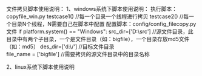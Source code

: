 文件拷贝脚本使用说明：
1、windows系统下脚本使用说明：
    执行脚本：copyfile_win.py
        testcase1() //每一个目录一个线程进行拷贝
        testcase2() //每一个目录N个线程，N需要自己在脚本中配置
    配置脚本：config/config_filecopy.py文件
        if platform.system() == "Windows":
            src_dir=['D:\\src']     //源文件目录，此目录中有两个子目录，一个是文件目录（如：bigfile），一个目录存放md5文件（如：md5）
            des_dir=['d:\\/']       //目标文件目录   
            file_name = ['bigfile'] //需要拷贝的源文件目录中的目录名称

2、linux系统下脚本使用说明
